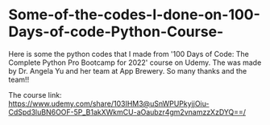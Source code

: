 # Some-of-the-codes-I-done-on-100-Days-of-code-Python-Course-
Here is some the python codes that I made from '100 Days of Code: The Complete Python Pro Bootcamp for 2022' course on Udemy. The was made by Dr. Angela Yu and her team at App Brewery. So many thanks and the team!!

The course link: https://www.udemy.com/share/103IHM3@uSnWPUPkyjjOiu-CdSpd3luBN6OOF-5P_B1akXWkmCU-aOaubzr4gm2vnamzzXzDYQ==/
